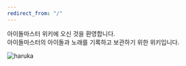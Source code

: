 ```yaml
---
redirect_from: "/"
---
```


아이돌마스터 위키에 오신 것을 환영합니다.<br>
아이돌마스터의 아이돌과 노래를 기록하고 보관하기 위한 위키입니다.

![haruka](https://raw.githubusercontent.com/imascentrekor/IdolmasterWiki/master/image/01%20Haruka.png "하루각하")
